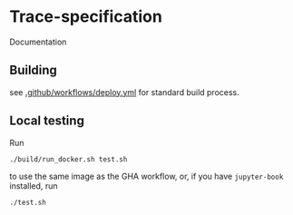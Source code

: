 # Trace-specification

Documentation

## Building

see [.github/workflows/deploy.yml](.github/workflows/deploy.yml) for standard build process.

## Local testing

Run 

```bash
./build/run_docker.sh test.sh
```

to use the same image as the GHA workflow, or, if you have `jupyter-book` installed, run

```bash
./test.sh
```



